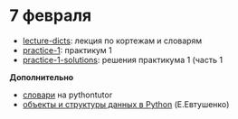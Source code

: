 # 7 февраля

* [lecture-dicts](https://nbviewer.jupyter.org/github/allatambov/py-dat19/blob/master/07-02/lecture-dicts.ipynb): лекция по кортежам и словарям
* [practice-1](https://nbviewer.jupyter.org/github/allatambov/py-dat19/blob/master/07-02/practice-1.ipynb): практикум 1
* [practice-1-solutions](https://nbviewer.jupyter.org/github/allatambov/py-dat19/blob/master/07-02/practice1-solutions.ipynb): решения практикума 1 (часть 1


**Дополнительно**

* [словари](http://pythontutor.ru/lessons/dicts/) на pythontutor
* [объекты и структуры данных в Python](https://notebooks.azure.com/anon-zsh7oq/projects/123456789/html/class_3.ipynb) (Е.Евтушенко)

